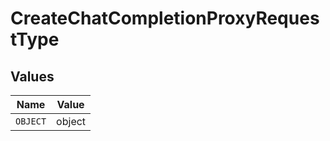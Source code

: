 # CreateChatCompletionProxyRequestType


## Values

| Name     | Value    |
| -------- | -------- |
| `OBJECT` | object   |